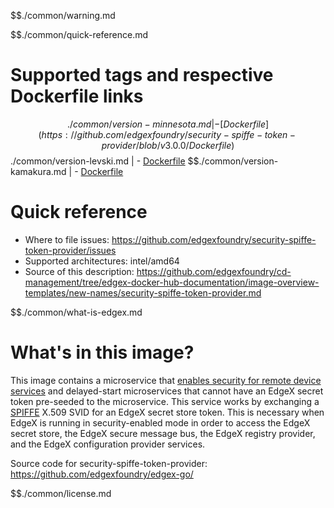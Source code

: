 $$./common/warning.md

$$./common/quick-reference.md

# Supported tags and respective Dockerfile links

$$./common/version-minnesota.md |
        - [Dockerfile](https://github.com/edgexfoundry/security-spiffe-token-provider/blob/v3.0.0/Dockerfile)
$$./common/version-levski.md |
        - [Dockerfile](https://github.com/edgexfoundry/security-spiffe-token-provider/blob/v2.3.0/Dockerfile)
$$./common/version-kamakura.md |
        - [Dockerfile](https://github.com/edgexfoundry/security-spiffe-token-provider/blob/v2.2.0/Dockerfile)

# Quick reference 

- Where to file issues: https://github.com/edgexfoundry/security-spiffe-token-provider/issues
- Supported architectures: intel/amd64
- Source of this description: https://github.com/edgexfoundry/cd-management/tree/edgex-docker-hub-documentation/image-overview-templates/new-names/security-spiffe-token-provider.md

$$./common/what-is-edgex.md

# What's in this image?

This image contains a microservice that [enables security for remote device services](https://docs.edgexfoundry.org/2.2/security/Ch-RemoteDeviceServices/)
and delayed-start microservices that cannot have an EdgeX secret token pre-seeded to the microservice.
This service works by exchanging a [SPIFFE](https://spiffe.io/) X.509 SVID for an EdgeX secret store token.
This is necessary when EdgeX is running in security-enabled mode in order to access the EdgeX secret store,
the EdgeX secure message bus, the EdgeX registry provider, and the EdgeX configuration provider services.

Source code for security-spiffe-token-provider: <https://github.com/edgexfoundry/edgex-go/>

$$./common/license.md
